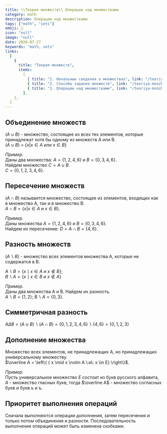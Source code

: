 ```yaml
---
title: \\Теория множеств\\ Операции над множествами
category: math
description: Операции над множествами
tags: ["math", "sets"]
emoji: 🧮
icon: "null"
image: "null"
date: 2020-07-27
keywords: "math, sets"
links:
  [
    {
      title: "Теория множеств",
      items:
        [
          { title: "1. Начальные сведения о множествах", link: "/teoriya-mnozhestv-nachalnye-svedeniya-o-mnozhestvah" },
          { title: "2. Способы задания множеств", link: "/teoriya-mnozhestv-sposoby-zadaniya-mnozhestv" },
          { title: "3. Операции над множествами", link: "/teoriya-mnozhestv-operaczii-nad-mnozhestvami/" },
        ],
    },
  ]
---
```


## Объединение множеств

$(А \cup B)$ - множество, состоящее из всех тех элементов, которые принадлежат хотя бы одному из множеств А или В.  
$(А \cup B)$ = $\left\{{ x|x \in A\:или\:x \in B} \right\}$ 

_Пример._  
Даны два множества: $A = \left\{ {1, 2, 4, 6} \right\}$ и $B = \left\{ {0, 3, 4, 6} \right\}$.  
Найдем множество $C = A \cup B$.  
$C = \left\{ {0, 1, 2, 3, 4, 6} \right\}$.

## Пересечение множеств

$( А \cap В )$ называется множество, состоящее из элементов, входящих как в множество А, так и в множество В.  
$А \cap В =\left\{ {x | x \in A\:и\:x \in B} \right\}$.

_Пример._  
Даны множества $A = \left\{ {1, 2, 4, 6} \right\}$ и $B = \left\{ {0, 3, 4, 6} \right\}$.  
Найдем их пересечение: $D = A \cap B = \left\{ {4, 6} \right\}$.

## Разность множеств

$( A\backslash B  )$ - множество всех элементов множества А, которые не содержатся в В.  

$A \backslash B = \left\{ {x \mid  x \in A \:и\: x \notin B} \right\}$;  
$B \backslash A = \left\{ {x \mid  x \in B \:и\: x \notin A} \right\}$   

_Пример._  
Даны два множества А и В. Найдем их разность.  
$A \backslash B = \left\{ {1, 2} \right\}$; $B\backslash A = \left\{ {0, 3} \right\}$.

## Симметричная разность

$А \Delta В = (А \cup B) \backslash (А \cap B) = \left\{ {0, 1, 2, 3, 4, 6} \right\}\backslash \left\{ {4, 6} \right\} = \left\{ {0, 1, 2, 3} \right\}$

## Дополнение множества 

Множество всех элементов, не принадлежащих А, но принадлежащих универсальному множеству.  
$\overline А = \left\{ { x \mid x \notin A \:и\: x \in Е} \right\}$.  

_Пример._  
Пусть универсальное множество $Е$ состоит из букв русского алфавита, $А$ - множество гласных букв, тогда $\overline A$ - множество согласных букв и букв ь и ъ.  

## Приоритет выполнения операций

Сначала выполняются операции дополнения, затем пересечения и только потом объединения и разности. Последовательность выполнения операций может быть изменена скобками.